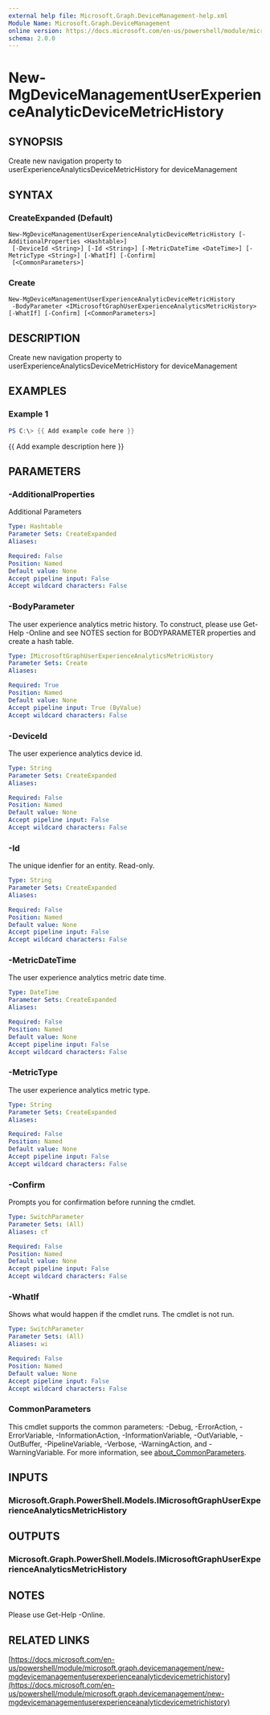 ```yaml
---
external help file: Microsoft.Graph.DeviceManagement-help.xml
Module Name: Microsoft.Graph.DeviceManagement
online version: https://docs.microsoft.com/en-us/powershell/module/microsoft.graph.devicemanagement/new-mgdevicemanagementuserexperienceanalyticdevicemetrichistory
schema: 2.0.0
---
```


# New-MgDeviceManagementUserExperienceAnalyticDeviceMetricHistory

## SYNOPSIS
Create new navigation property to userExperienceAnalyticsDeviceMetricHistory for deviceManagement

## SYNTAX

### CreateExpanded (Default)
```
New-MgDeviceManagementUserExperienceAnalyticDeviceMetricHistory [-AdditionalProperties <Hashtable>]
 [-DeviceId <String>] [-Id <String>] [-MetricDateTime <DateTime>] [-MetricType <String>] [-WhatIf] [-Confirm]
 [<CommonParameters>]
```

### Create
```
New-MgDeviceManagementUserExperienceAnalyticDeviceMetricHistory
 -BodyParameter <IMicrosoftGraphUserExperienceAnalyticsMetricHistory> [-WhatIf] [-Confirm] [<CommonParameters>]
```

## DESCRIPTION
Create new navigation property to userExperienceAnalyticsDeviceMetricHistory for deviceManagement

## EXAMPLES

### Example 1
```powershell
PS C:\> {{ Add example code here }}
```

{{ Add example description here }}

## PARAMETERS

### -AdditionalProperties
Additional Parameters

```yaml
Type: Hashtable
Parameter Sets: CreateExpanded
Aliases:

Required: False
Position: Named
Default value: None
Accept pipeline input: False
Accept wildcard characters: False
```

### -BodyParameter
The user experience analytics metric history.
To construct, please use Get-Help -Online and see NOTES section for BODYPARAMETER properties and create a hash table.

```yaml
Type: IMicrosoftGraphUserExperienceAnalyticsMetricHistory
Parameter Sets: Create
Aliases:

Required: True
Position: Named
Default value: None
Accept pipeline input: True (ByValue)
Accept wildcard characters: False
```

### -DeviceId
The user experience analytics device id.

```yaml
Type: String
Parameter Sets: CreateExpanded
Aliases:

Required: False
Position: Named
Default value: None
Accept pipeline input: False
Accept wildcard characters: False
```

### -Id
The unique idenfier for an entity.
Read-only.

```yaml
Type: String
Parameter Sets: CreateExpanded
Aliases:

Required: False
Position: Named
Default value: None
Accept pipeline input: False
Accept wildcard characters: False
```

### -MetricDateTime
The user experience analytics metric date time.

```yaml
Type: DateTime
Parameter Sets: CreateExpanded
Aliases:

Required: False
Position: Named
Default value: None
Accept pipeline input: False
Accept wildcard characters: False
```

### -MetricType
The user experience analytics metric type.

```yaml
Type: String
Parameter Sets: CreateExpanded
Aliases:

Required: False
Position: Named
Default value: None
Accept pipeline input: False
Accept wildcard characters: False
```

### -Confirm
Prompts you for confirmation before running the cmdlet.

```yaml
Type: SwitchParameter
Parameter Sets: (All)
Aliases: cf

Required: False
Position: Named
Default value: None
Accept pipeline input: False
Accept wildcard characters: False
```

### -WhatIf
Shows what would happen if the cmdlet runs.
The cmdlet is not run.

```yaml
Type: SwitchParameter
Parameter Sets: (All)
Aliases: wi

Required: False
Position: Named
Default value: None
Accept pipeline input: False
Accept wildcard characters: False
```

### CommonParameters
This cmdlet supports the common parameters: -Debug, -ErrorAction, -ErrorVariable, -InformationAction, -InformationVariable, -OutVariable, -OutBuffer, -PipelineVariable, -Verbose, -WarningAction, and -WarningVariable. For more information, see [about_CommonParameters](http://go.microsoft.com/fwlink/?LinkID=113216).

## INPUTS

### Microsoft.Graph.PowerShell.Models.IMicrosoftGraphUserExperienceAnalyticsMetricHistory
## OUTPUTS

### Microsoft.Graph.PowerShell.Models.IMicrosoftGraphUserExperienceAnalyticsMetricHistory
## NOTES
Please use Get-Help -Online.

## RELATED LINKS

[https://docs.microsoft.com/en-us/powershell/module/microsoft.graph.devicemanagement/new-mgdevicemanagementuserexperienceanalyticdevicemetrichistory](https://docs.microsoft.com/en-us/powershell/module/microsoft.graph.devicemanagement/new-mgdevicemanagementuserexperienceanalyticdevicemetrichistory)

